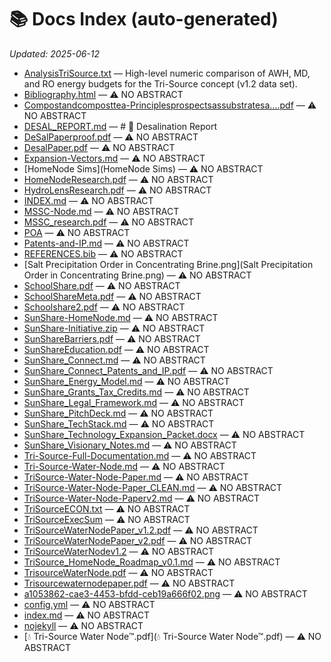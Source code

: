 # 📚 Docs Index (auto-generated)

_Updated: 2025-06-12_

* [AnalysisTriSource.txt](AnalysisTriSource.txt) — High-level numeric comparison of AWH, MD, and RO energy budgets for the Tri-Source concept (v1.2 data set).
* [Bibliography.html](Bibliography.html) — ⚠️ NO ABSTRACT
* [Compostandcomposttea-Principlesprospectsassubstratesa....pdf](Compostandcomposttea-Principlesprospectsassubstratesa....pdf) — ⚠️ NO ABSTRACT
* [DESAL_REPORT.md](DESAL_REPORT.md) — # 📑 Desalination Report
* [DeSalPaperproof.pdf](DeSalPaperproof.pdf) — ⚠️ NO ABSTRACT
* [DesalPaper.pdf](DesalPaper.pdf) — ⚠️ NO ABSTRACT
* [Expansion-Vectors.md](Expansion-Vectors.md) — ⚠️ NO ABSTRACT
* [HomeNode Sims](HomeNode Sims) — ⚠️ NO ABSTRACT
* [HomeNodeResearch.pdf](HomeNodeResearch.pdf) — ⚠️ NO ABSTRACT
* [HydroLensResearch.pdf](HydroLensResearch.pdf) — ⚠️ NO ABSTRACT
* [INDEX.md](INDEX.md) — ⚠️ NO ABSTRACT
* [MSSC-Node.md](MSSC-Node.md) — ⚠️ NO ABSTRACT
* [MSSC_research.pdf](MSSC_research.pdf) — ⚠️ NO ABSTRACT
* [POA](POA) — ⚠️ NO ABSTRACT
* [Patents-and-IP.md](Patents-and-IP.md) — ⚠️ NO ABSTRACT
* [REFERENCES.bib](REFERENCES.bib) — ⚠️ NO ABSTRACT
* [Salt Precipitation Order in Concentrating Brine.png](Salt Precipitation Order in Concentrating Brine.png) — ⚠️ NO ABSTRACT
* [SchoolShare.pdf](SchoolShare.pdf) — ⚠️ NO ABSTRACT
* [SchoolShareMeta.pdf](SchoolShareMeta.pdf) — ⚠️ NO ABSTRACT
* [Schoolshare2.pdf](Schoolshare2.pdf) — ⚠️ NO ABSTRACT
* [SunShare-HomeNode.md](SunShare-HomeNode.md) — ⚠️ NO ABSTRACT
* [SunShare-Initiative.zip](SunShare-Initiative.zip) — ⚠️ NO ABSTRACT
* [SunShareBarriers.pdf](SunShareBarriers.pdf) — ⚠️ NO ABSTRACT
* [SunShareEducation.pdf](SunShareEducation.pdf) — ⚠️ NO ABSTRACT
* [SunShare_Connect.md](SunShare_Connect.md) — ⚠️ NO ABSTRACT
* [SunShare_Connect_Patents_and_IP.pdf](SunShare_Connect_Patents_and_IP.pdf) — ⚠️ NO ABSTRACT
* [SunShare_Energy_Model.md](SunShare_Energy_Model.md) — ⚠️ NO ABSTRACT
* [SunShare_Grants_Tax_Credits.md](SunShare_Grants_Tax_Credits.md) — ⚠️ NO ABSTRACT
* [SunShare_Legal_Framework.md](SunShare_Legal_Framework.md) — ⚠️ NO ABSTRACT
* [SunShare_PitchDeck.md](SunShare_PitchDeck.md) — ⚠️ NO ABSTRACT
* [SunShare_TechStack.md](SunShare_TechStack.md) — ⚠️ NO ABSTRACT
* [SunShare_Technology_Expansion_Packet.docx](SunShare_Technology_Expansion_Packet.docx) — ⚠️ NO ABSTRACT
* [SunShare_Visionary_Notes.md](SunShare_Visionary_Notes.md) — ⚠️ NO ABSTRACT
* [Tri-Source-Full-Documentation.md](Tri-Source-Full-Documentation.md) — ⚠️ NO ABSTRACT
* [Tri-Source-Water-Node.md](Tri-Source-Water-Node.md) — ⚠️ NO ABSTRACT
* [TriSource-Water-Node-Paper.md](TriSource-Water-Node-Paper.md) — ⚠️ NO ABSTRACT
* [TriSource-Water-Node-Paper_CLEAN.md](TriSource-Water-Node-Paper_CLEAN.md) — ⚠️ NO ABSTRACT
* [TriSource-Water-Node-Paperv2.md](TriSource-Water-Node-Paperv2.md) — ⚠️ NO ABSTRACT
* [TriSourceECON.txt](TriSourceECON.txt) — ⚠️ NO ABSTRACT
* [TriSourceExecSum](TriSourceExecSum) — ⚠️ NO ABSTRACT
* [TriSourceWaterNodePaper_v1.2.pdf](TriSourceWaterNodePaper_v1.2.pdf) — ⚠️ NO ABSTRACT
* [TriSourceWaterNodePaper_v2.pdf](TriSourceWaterNodePaper_v2.pdf) — ⚠️ NO ABSTRACT
* [TriSourceWaterNodev1.2](TriSourceWaterNodev1.2) — ⚠️ NO ABSTRACT
* [TriSource_HomeNode_Roadmap_v0.1.md](TriSource_HomeNode_Roadmap_v0.1.md) — ⚠️ NO ABSTRACT
* [TrisourceWaterNode.pdf](TrisourceWaterNode.pdf) — ⚠️ NO ABSTRACT
* [Trisourcewaternodepaper.pdf](Trisourcewaternodepaper.pdf) — ⚠️ NO ABSTRACT
* [a1053862-cae3-4453-bfdd-ceb19a666f02.png](a1053862-cae3-4453-bfdd-ceb19a666f02.png) — ⚠️ NO ABSTRACT
* [config.yml](config.yml) — ⚠️ NO ABSTRACT
* [index.md](index.md) — ⚠️ NO ABSTRACT
* [nojekyll](nojekyll) — ⚠️ NO ABSTRACT
* [💧 Tri-Source Water Node™.pdf](💧 Tri-Source Water Node™.pdf) — ⚠️ NO ABSTRACT